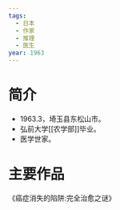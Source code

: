 ```yaml
---
tags:
  - 日本
  - 作家
  - 推理
  - 医生
year: 1963
---
```

# 简介

- 1963.3，埼玉县东松山市。
- 弘前大学[[农学部]]毕业。
- 医学世家。
# 主要作品

《癌症消失的陷阱:完全治愈之谜》